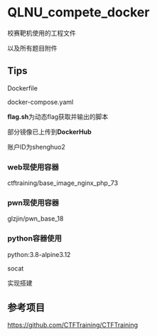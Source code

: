 # QLNU_compete_docker
校赛靶机使用的工程文件

以及所有题目附件

## Tips
Dockerfile

docker-compose.yaml

**flag.sh**为动态flag获取并输出的脚本



部分镜像已上传到**DockerHub**

账户ID为shenghuo2

### web现使用容器

ctftraining/base_image_nginx_php_73

### pwn现使用容器

glzjin/pwn_base_18

### python容器使用

python:3.8-alpine3.12

socat

实现搭建

## 参考项目

https://github.com/CTFTraining/CTFTraining





